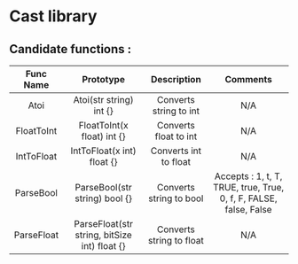 # Cast library

## Candidate functions :

| Func Name  |                  Prototype                   |       Description        |                             Comments                              |
|:----------:|:--------------------------------------------:|:------------------------:|:-----------------------------------------------------------------:|
|    Atoi    |           Atoi(str string) int {}            |  Converts string to int  |                                N/A                                |
| FloatToInt |          FloatToInt(x float) int {}          |  Converts float to int   |                                N/A                                |
| IntToFloat |          IntToFloat(x int) float {}          |  Converts int to float   |                                N/A                                |
| ParseBool  |        ParseBool(str string) bool {}         | Converts string to bool  | Accepts : 1, t, T, TRUE, true, True, 0, f, F, FALSE, false, False |
| ParseFloat | ParseFloat(str string, bitSize int) float {} | Converts string to float |                                N/A                                |